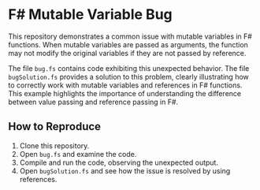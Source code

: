 # F# Mutable Variable Bug

This repository demonstrates a common issue with mutable variables in F# functions. When mutable variables are passed as arguments, the function may not modify the original variables if they are not passed by reference.

The file `bug.fs` contains code exhibiting this unexpected behavior. The file `bugSolution.fs` provides a solution to this problem, clearly illustrating how to correctly work with mutable variables and references in F# functions.  This example highlights the importance of understanding the difference between value passing and reference passing in F#.

## How to Reproduce

1. Clone this repository.
2. Open `bug.fs` and examine the code.
3. Compile and run the code, observing the unexpected output.
4. Open `bugSolution.fs` and see how the issue is resolved by using references.